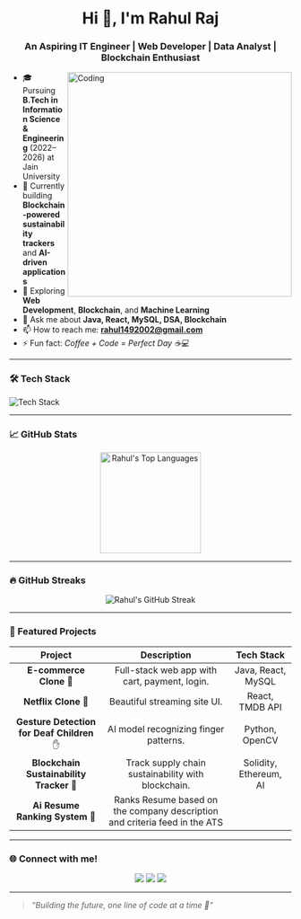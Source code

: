 <!-- Fancy GitHub Profile README for Rahul Raj -->

<h1 align="center">Hi 👋, I'm Rahul Raj</h1>
<h3 align="center">An Aspiring IT Engineer | Web Developer | Data Analyst | Blockchain Enthusiast</h3>

<img align="right" alt="Coding" width="400" src="https://media.giphy.com/media/qgQUggAC3Pfv687qPC/giphy.gif">

- 🎓 Pursuing **B.Tech in Information Science & Engineering** (2022–2026) at Jain University  
- 🔭 Currently building **Blockchain-powered sustainability trackers** and **AI-driven applications**  
- 🌱 Exploring **Web Development**, **Blockchain**, and **Machine Learning**  
- 💬 Ask me about **Java, React, MySQL, DSA, Blockchain**  
- 📫 How to reach me: **rahul1492002@gmail.com**  
- ⚡ Fun fact: *Coffee + Code = Perfect Day ☕💻*

---

### 🛠️ Tech Stack

<p align="left">
  <img src="https://skillicons.dev/icons?i=java,react,nodejs,express,mysql,cpp,html,css,js,python,git,linux" alt="Tech Stack" />
</p>

---

### 📈 GitHub Stats

<p align="center">
<!--  <img src="https://github-readme-stats.vercel.app/api?username=raaj-rahul&show_icons=true&theme=radical" alt="Rahul's GitHub Stats" height="180px"/> -->
  <img src="https://github-readme-stats.vercel.app/api/top-langs/?username=raaj-rahul&layout=compact&theme=radical" alt="Rahul's Top Languages" height="180px"/>
</p>

---

### 🔥 GitHub Streaks

<p align="center">
  <img src="https://streak-stats.demolab.com?user=raaj-rahul&theme=radical&border_radius=10" alt="Rahul's GitHub Streak" />
</p>

---

### 🚀 Featured Projects

| Project | Description | Tech Stack |
|:-------:|:------------:|:----------:|
| **E-commerce Clone** 🛒 | Full-stack web app with cart, payment, login. | Java, React, MySQL |
| **Netflix Clone** 🎥 | Beautiful streaming site UI. | React, TMDB API |
| **Gesture Detection for Deaf Children** ✋ | AI model recognizing finger patterns. | Python, OpenCV |
| **Blockchain Sustainability Tracker** 🔗 | Track supply chain sustainability with blockchain. | Solidity, Ethereum, AI |
| **Ai Resume Ranking System** 🔗 | Ranks Resume based on the company description and criteria feed in the ATS |

---

### 🌐 Connect with me!

<p align="center">
  <a href="https://www.linkedin.com/in/rahul-raj-129751251/"><img src="https://img.shields.io/badge/LinkedIn-Connect-blue?style=for-the-badge&logo=linkedin"></a>
  <a href="**your-portfolio-link**"><img src="https://img.shields.io/badge/Portfolio-Visit-000000?style=for-the-badge&logo=About.me&logoColor=white"></a>
  <a href="mailto:rahul1492002@gmail.com"><img src="https://img.shields.io/badge/Email-Send-black?style=for-the-badge&logo=gmail&logoColor=red"></a>
</p>

---

> *“Building the future, one line of code at a time 🚀”*
